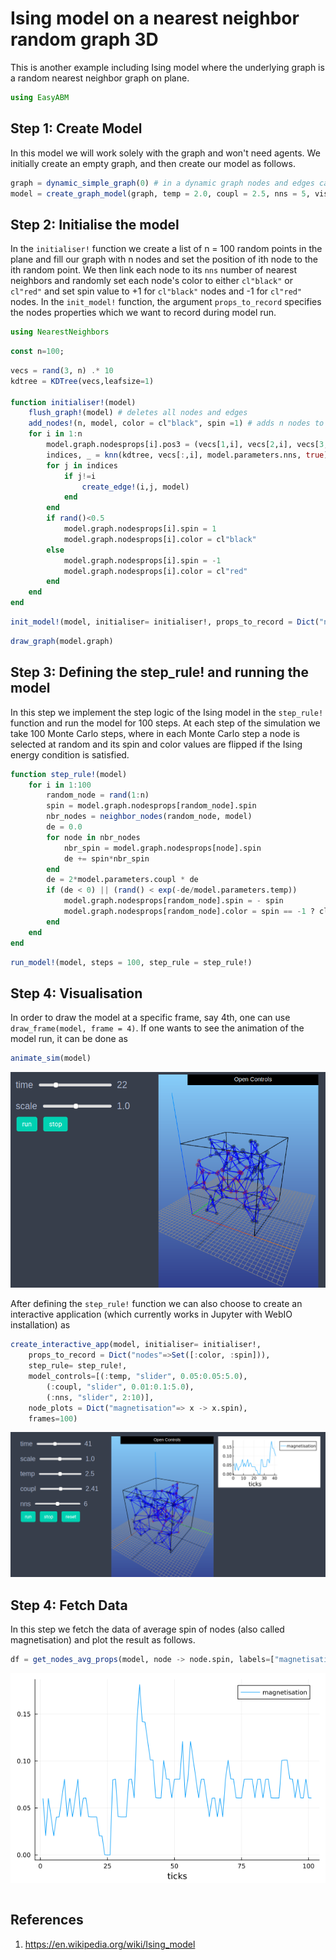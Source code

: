 # Ising model on a nearest neighbor random graph 3D
This is another example including Ising model where the underlying graph is a random nearest neighbor graph on plane. 


```julia
using EasyABM
```

## Step 1: Create Model

In this model we will work solely with the graph and won't need agents. We initially create an empty graph, and then create our model as follows. 


```julia
graph = dynamic_simple_graph(0) # in a dynamic graph nodes and edges can be added or deleted. 
model = create_graph_model(graph, temp = 2.0, coupl = 2.5, nns = 5, vis_space="3d")
```

## Step 2: Initialise the model

 In the `initialiser!` function we create a list of n = 100 random points in the plane and fill our graph with n nodes and set the position of ith node to the ith random point. We then link each node to its `nns` number of nearest neighbors and randomly set each node's color to either `cl"black"` or `cl"red"` and set spin value to +1 for `cl"black"` nodes and -1 for `cl"red"` nodes. In the `init_model!` function, the argument `props_to_record` specifies the nodes properties which we want to record during model run. 

 ```julia
using NearestNeighbors
```


```julia
const n=100;
```


```julia
vecs = rand(3, n) .* 10
kdtree = KDTree(vecs,leafsize=1)
    
function initialiser!(model)
    flush_graph!(model) # deletes all nodes and edges
    add_nodes!(n, model, color = cl"black", spin =1) # adds n nodes to model's graph with all the nodes having color black and spin 1
    for i in 1:n 
        model.graph.nodesprops[i].pos3 = (vecs[1,i], vecs[2,i], vecs[3,i]) # set positions of nodes in the 3d space
        indices, _ = knn(kdtree, vecs[:,i], model.parameters.nns, true) # indices of nearest neighboring vectors
        for j in indices
            if j!=i
                create_edge!(i,j, model)
            end
        end
        if rand()<0.5
            model.graph.nodesprops[i].spin = 1
            model.graph.nodesprops[i].color = cl"black"
        else
            model.graph.nodesprops[i].spin = -1
            model.graph.nodesprops[i].color = cl"red"
        end
    end
end
```


```julia
init_model!(model, initialiser= initialiser!, props_to_record = Dict("nodes"=>Set([:color, :spin])))
```


```julia
draw_graph(model.graph)
```

## Step 3: Defining the step_rule! and running the model

In this step we implement the step logic of the Ising model in the `step_rule!` function and run the model for 100 steps. At each step of the simulation we take 100 Monte Carlo steps, where in each Monte Carlo step a node is selected at random and its spin and color values are flipped if the Ising energy condition is satisfied. 


```julia
function step_rule!(model)
    for i in 1:100
        random_node = rand(1:n)
        spin = model.graph.nodesprops[random_node].spin
        nbr_nodes = neighbor_nodes(random_node, model)
        de = 0.0
        for node in nbr_nodes
            nbr_spin = model.graph.nodesprops[node].spin
            de += spin*nbr_spin
        end
        de = 2*model.parameters.coupl * de
        if (de < 0) || (rand() < exp(-de/model.parameters.temp))
            model.graph.nodesprops[random_node].spin = - spin
            model.graph.nodesprops[random_node].color = spin == -1 ? cl"black" : cl"red"
        end
    end
end
```


```julia
run_model!(model, steps = 100, step_rule = step_rule!)
```

## Step 4: Visualisation


In order to draw the model at a specific frame, say 4th, one can use `draw_frame(model, frame = 4)`.  If one wants to see the animation of the model run, it can be done as 

```julia
animate_sim(model)
```

![png](assets/NNS3DIsing/NNS3DIsingAnim1.png)

After defining the `step_rule!` function we can also choose to create an interactive application (which currently works in Jupyter with WebIO installation) as 


```julia
create_interactive_app(model, initialiser= initialiser!,
    props_to_record = Dict("nodes"=>Set([:color, :spin])),
    step_rule= step_rule!,
    model_controls=[(:temp, "slider", 0.05:0.05:5.0), 
        (:coupl, "slider", 0.01:0.1:5.0),
        (:nns, "slider", 2:10)],
    node_plots = Dict("magnetisation"=> x -> x.spin),
    frames=100) 
```

![png](assets/NNS3DIsing/NNS3DIsingIntApp.png)

## Step 4: Fetch Data 

In this step we fetch the data of average spin of nodes (also called magnetisation) and plot the result as follows.


```julia
df = get_nodes_avg_props(model, node -> node.spin, labels=["magnetisation"], plot_result = true)
```

![png](assets/NNS3DIsing/NNS3DIsingPlot1.png)


```julia

```

## References 
1) https://en.wikipedia.org/wiki/Ising_model
